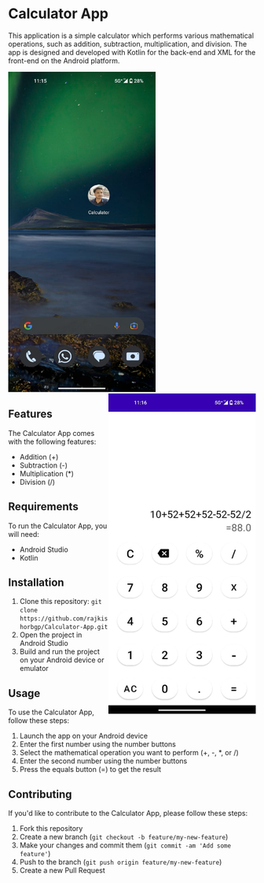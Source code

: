 # Calculator App

This application is a simple calculator which performs various mathematical operations, such as addition, subtraction, multiplication, and division. The app is designed and developed with Kotlin for the back-end and XML for the front-end on the Android platform.

<img src="https://github.com/rajkishorbgp/my-personal-data-/blob/main/AndroidProjects/Calculator%20App/app%20ic.jpg"  alt="app icon" width="300" height="650">

<img src="https://github.com/rajkishorbgp/my-personal-data-/blob/main/AndroidProjects/Calculator%20App/2.jpg" alt="app icon" width="300" align="right" height="650">

## Features

The Calculator App comes with the following features:

- Addition (+)
- Subtraction (-)
- Multiplication (\*)
- Division (/)

## Requirements

To run the Calculator App, you will need:

- Android Studio
- Kotlin

## Installation

1. Clone this repository: `git clone https://github.com/rajkishorbgp/Calculator-App.git`
2. Open the project in Android Studio
3. Build and run the project on your Android device or emulator

## Usage

To use the Calculator App, follow these steps:

1. Launch the app on your Android device
2. Enter the first number using the number buttons
3. Select the mathematical operation you want to perform (+, -, \*, or /)
4. Enter the second number using the number buttons
5. Press the equals button (=) to get the result

## Contributing

If you'd like to contribute to the Calculator App, please follow these steps:

1. Fork this repository
2. Create a new branch (`git checkout -b feature/my-new-feature`)
3. Make your changes and commit them (`git commit -am 'Add some feature'`)
4. Push to the branch (`git push origin feature/my-new-feature`)
5. Create a new Pull Request
